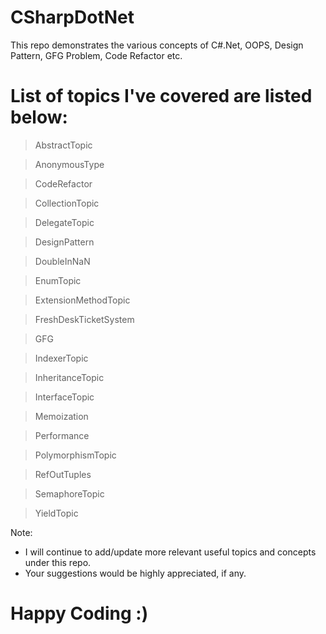 # CSharpDotNet
This repo demonstrates the various concepts of C#.Net, OOPS, Design Pattern, GFG Problem, Code Refactor etc. 

# List of topics I've covered are listed below:

> AbstractTopic

> AnonymousType

> CodeRefactor

> CollectionTopic

> DelegateTopic

> DesignPattern

> DoubleInNaN

> EnumTopic

> ExtensionMethodTopic

> FreshDeskTicketSystem

> GFG

> IndexerTopic

> InheritanceTopic

> InterfaceTopic

> Memoization

> Performance

> PolymorphismTopic

> RefOutTuples

> SemaphoreTopic

> YieldTopic


Note: 
- I will continue to add/update more relevant useful topics and concepts under this repo. 
- Your suggestions would be highly appreciated, if any.

# Happy Coding :) 
